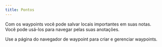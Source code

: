 ```yaml
---
title: Pontos
---
```


Com os waypoints você pode salvar locais importantes em suas notas. Você pode usá-los para navegar pelas suas anotações.

Use a página do navegador de waypoint para criar e gerenciar waypoints.
